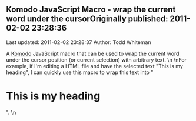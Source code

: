 ## Komodo JavaScript Macro - wrap the current word under the cursorOriginally published: 2011-02-02 23:28:36 
Last updated: 2011-02-02 23:28:37 
Author: Todd Whiteman 
 
A [Komodo](http://www.activestate.com/komodo) JavaScript macro that can be used to wrap the current word under the cursor position (or current selection) with arbitrary text.\n\nFor example, if I'm editing a HTML file and have the selected text "This is my heading", I can quickly use this macro to wrap this text into "<h1>This is my heading</h1>".\n
